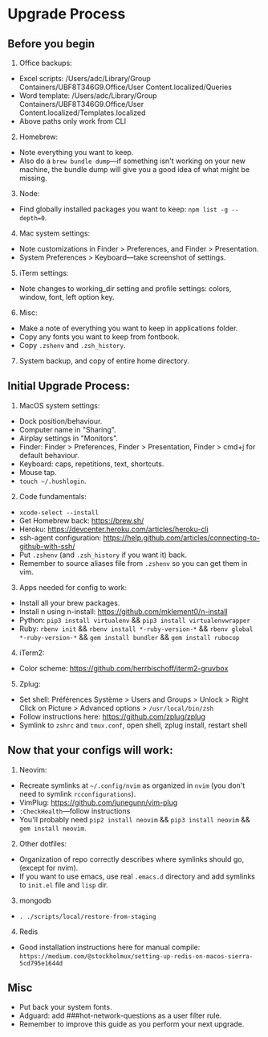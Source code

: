 # Upgrade Process

## Before you begin
1. Office backups:
  * Excel scripts: /Users/adc/Library/Group Containers/UBF8T346G9.Office/User Content.localized/Queries
  * Word template: /Users/adc/Library/Group Containers/UBF8T346G9.Office/User Content.localized/Templates.localized
  * Above paths only work from CLI
2. Homebrew:
  * Note everything you want to keep.
  * Also do a `brew bundle dump`—if something isn't working on your new machine, the bundle dump will give you a good idea of what might be missing.
3. Node:
  * Find globally installed packages you want to keep: `npm list -g --depth=0`.
4. Mac system settings:
  * Note customizations in Finder > Preferences, and Finder > Presentation.
  * System Preferences > Keyboard—take screenshot of settings.
5. iTerm settings:
  * Note changes to working_dir setting and profile settings: colors, window, font, left option key.
6. Misc:
  * Make a note of everything you want to keep in applications folder.
  * Copy any fonts you want to keep from fontbook.
  * Copy `.zshenv` and `.zsh_history`.
7. System backup, and copy of entire home directory.

## Initial Upgrade Process:
1. MacOS system settings:
  * Dock position/behaviour.
  * Computer name in "Sharing".
  * Airplay settings in "Monitors".
  * Finder: Finder > Preferences, Finder > Presentation, Finder > cmd+j for default behaviour.
  * Keyboard: caps, repetitions, text, shortcuts.
  * Mouse tap.
  * `touch ~/.hushlogin`.
2. Code fundamentals:
  * `xcode-select --install`
  * Get Homebrew back: https://brew.sh/
  * Heroku: https://devcenter.heroku.com/articles/heroku-cli
  * ssh-agent configuration: https://help.github.com/articles/connecting-to-github-with-ssh/
  * Put `.zshenv` (and `.zsh_history` if you want it) back.
  * Remember to source aliases file from `.zshenv` so you can get them in vim.
3. Apps needed for config to work:
  * Install all your brew packages.
  * Install n using n-install: https://github.com/mklement0/n-install 
  * Python: `pip3 install virtualenv` && `pip3 install virtualenvwrapper`
  * Ruby: `rbenv init`  &&  `rbenv install *-ruby-version-*` && `rbenv global *-ruby-version-*` && `gem install bundler` && `gem install rubocop`
4. iTerm2:
  * Color scheme: https://github.com/herrbischoff/iterm2-gruvbox
5. Zplug:
  * Set shell: Préférences Système > Users and Groups > Unlock > Right Click on Picture > Advanced options > `/usr/local/bin/zsh`
  * Follow instructions here: https://github.com/zplug/zplug
  * Symlink to `zshrc` and `tmux.conf`, open shell, zplug install, restart shell
## Now that your configs will work:
1. Neovim:
  * Recreate symlinks at `~/.config/nvim` as organized in `nvim` (you don't need to symlink `rcconfigurations`).
  * VimPlug: https://github.com/junegunn/vim-plug
  * `:CheckHealth`—follow instructions
  * You'll probably need `pip2 install neovim` && `pip3 install neovim` && `gem install neovim`.

2. Other dotfiles:
  * Organization of repo correctly describes where symlinks should go, (except for nvim). 
  * If you want to use emacs, use real `.emacs.d` directory and add symlinks to `init.el` file and `lisp` dir.

3. mongodb
  * `. ./scripts/local/restore-from-staging`

4. Redis
  * Good installation instructions here for manual compile: `https://medium.com/@stockholmux/setting-up-redis-on-macos-sierra-5cd795e1644d`


## Misc
* Put back your system fonts.
* Adguard: add ###hot-network-questions as a user filter rule.
* Remember to improve this guide as you perform your next upgrade.

